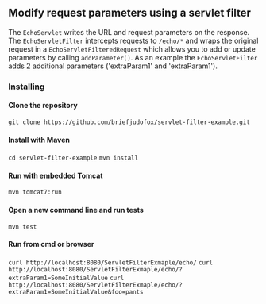 ## Modify request parameters using a servlet filter

The `EchoServlet` writes the URL and request parameters on the response.  The `EchoServletFilter` intercepts requests to `/echo/*` and wraps the original request in a `EchoServletFilteredRequest` which allows you to add or update parameters by calling `addParameter()`.  As an example the `EchoServletFilter` adds 2 additional parameters ('extraParam1' and 'extraParam1').     

### Installing
#### Clone the repository
```git clone https://github.com/briefjudofox/servlet-filter-example.git```

#### Install with Maven
```cd servlet-filter-example```
```mvn install```

#### Run with embedded Tomcat
```mvn tomcat7:run```

#### Open a new command line and run tests
```mvn test```

#### Run from cmd or browser
```curl http://localhost:8080/ServletFilterExmaple/echo/```
```curl http://localhost:8080/ServletFilterExmaple/echo/?extraParam1=SomeInitialValue```
```curl http://localhost:8080/ServletFilterExmaple/echo/?extraParam1=SomeInitialValue&foo=pants```

